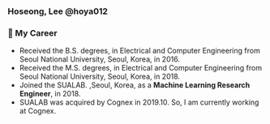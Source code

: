 ### Hoseong, Lee @hoya012

### 🔭 My Career
- Received the B.S. degrees, in Electrical and Computer Engineering from Seoul National University, Seoul, Korea, in 2016.
- Received the M.S. degrees, in Electrical and Computer Engineering from Seoul National University, Seoul, Korea, in 2018.
- Joined the SUALAB. ,Seoul, Korea, as a **Machine Learning Research Engineer**, in 2018.
- SUALAB was acquired by Cognex in 2019.10. So, I am currently working at Cognex.

<!--
**hoya012/hoya012** is a ✨ _special_ ✨ repository because its `README.md` (this file) appears on your GitHub profile.

Here are some ideas to get you started:

- 🔭 I’m currently working on ...
- 🌱 I’m currently learning ...
- 👯 I’m looking to collaborate on ...
- 🤔 I’m looking for help with ...
- 💬 Ask me about ...
- 📫 How to reach me: ...
- 😄 Pronouns: ...
- ⚡ Fun fact: ...
-->
